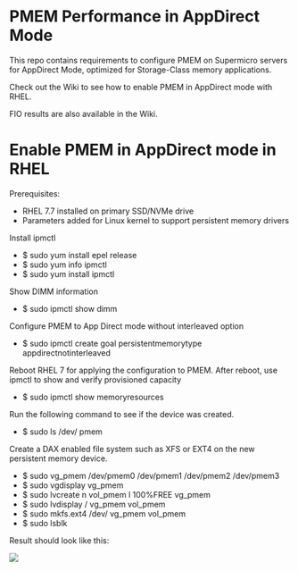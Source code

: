 # PMEM Performance in AppDirect Mode

This repo contains requirements to configure PMEM on Supermicro servers for AppDirect Mode, optimized for Storage-Class memory applications.

Check out the Wiki to see how to enable PMEM in AppDirect mode with RHEL.

FIO results are also available in the Wiki.

# Enable PMEM in AppDirect mode in RHEL

Prerequisites:
* RHEL 7.7 installed on primary SSD/NVMe drive
* Parameters added for Linux kernel to support persistent memory drivers

Install ipmctl
* $ sudo yum install epel release
* $ sudo yum info ipmctl
* $ sudo yum install ipmctl

Show DIMM information
* $ sudo ipmctl show dimm

Configure PMEM to App Direct mode without interleaved option
* $ sudo ipmctl create goal persistentmemorytype appdirectnotinterleaved

Reboot RHEL 7 for applying the configuration to PMEM. After reboot, use ipmctl to show and verify provisioned
capacity
* $ sudo ipmctl show memoryresources

Run the following command to see if the device was created.

* $ sudo ls /dev/ pmem

Create a DAX enabled file system such as XFS or EXT4 on the new persistent memory device.
* $ sudo vg_pmem /dev/pmem0 /dev/pmem1 /dev/pmem2 /dev/pmem3
* $ sudo vgdisplay vg_pmem
* $ sudo lvcreate n vol_pmem l 100%FREE vg_pmem
* $ sudo lvdisplay / vg_pmem vol_pmem
* $ sudo mkfs.ext4 /dev/ vg_pmem vol_pmem
* $ sudo lsblk

Result should look like this:

![](https://github.com/Solutions-Guy/PMEM/blob/master/File%20System.PNG)
